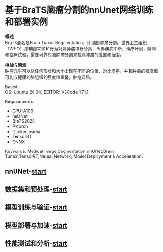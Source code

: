 # 基于BraTS脑瘤分割的nnUnet网络训练和部署实例

__概述__  
BraTS全名是Brain Tumor Segmentation，即脑部肿瘤分割。世界卫生组织（WHO）按细胞来源和行为对脑肿瘤进行分类，改善疾病诊断，治疗计划，监测和临床试验，需要可靠的脑肿瘤分割来检测肿瘤的位置和范围。

__挑战与困难__   
肿瘤几乎可以以任何形状和大小出现在不同的位置，对比度差，并且肿瘤的强度值可能与健康的脑组织的强度值重叠，肿瘤异质。  

Based:   
OS: Ubuntu 20.04;
EDITOR: VSCode 1.71.1;

Requirements:   
* GPU-A100
* nnUNet
* BraTS2020
* Pytorch
* Docker-nvidia
* TensorRT
* ONNX

Keywords: Medical Image Segmentation;nnUNet;Brain Tumor;TensorRT;Neural Network; Model Deployment & Acceleration.

## nnUNet-[start](nnUNet.md)

## 数据集和预处理-[start](DATASET.md)

## 模型训练与验证-[start](Training.md)

## 模型部署与加速-[start](DEPLOY.md)

## 性能测试和分析-[start](Analysis.md)
